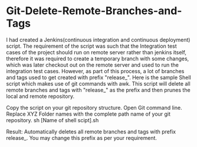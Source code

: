 # Git-Delete-Remote-Branches-and-Tags
I had created a Jenkins(continuous integration and continuous deployment) script. The requirement of the script was such that the Integration test cases of the project should run on remote server rather than jenkins itself, therefore it was required to create a temporary branch with some changes, which was later checkout out on the remote server and used to run the integration test cases.
However, as part of this process, a lot of branches and tags used to get created with prefix "release_". Here is the sample Shell script which makes use of git commands with awk. This script will delete all remote branches and tags with "release_" as the prefix and then prunes the local and remote repository.

Copy the script on your git repository structure. 
Open Git command line.
Replace XYZ Folder names with the complete path name of your git repository.
sh [Name of shell scipt].sh

Result:
Automatically deletes all remote branches and tags with prefix release_. You may change this prefix as per your requirement.
